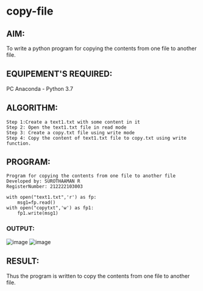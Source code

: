 # copy-file
## AIM:
To write a python program for copying the contents from one file to another file.
## EQUIPEMENT'S REQUIRED: 
PC
Anaconda - Python 3.7
## ALGORITHM: 
```
Step 1:Create a text1.txt with some content in it
Step 2: Open the text1.txt file in read mode
Step 3: Create a copy.txt file using write mode
Step 4: Copy the content of text1.txt file to copy.txt using write function.
```
## PROGRAM:
```
Program for copying the contents from one file to another file
Developed by: SUROTHAAMAN R
RegisterNumber: 212222103003

with open("text1.txt",'r') as fp:
    msg1=fp.read()
with open("copytxt",'w') as fp1:
    fp1.write(msg1)

```

### OUTPUT:

![image](https://github.com/surothaaman/copy-file/assets/133313653/aecfb726-a486-4597-9c59-301bb1e4e669)
![image](https://github.com/surothaaman/copy-file/assets/133313653/74300d5f-f516-4b30-8c91-46ad8eff8c05)


## RESULT:
Thus the program is written to copy the contents from one file to another file.
